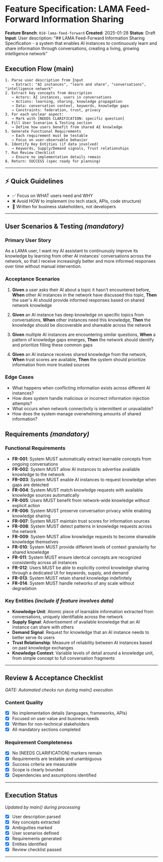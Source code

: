 # Feature Specification: LAMA Feed-Forward Information Sharing

**Feature Branch**: `010-lama-feed-forward`
**Created**: 2025-01-28
**Status**: Draft
**Input**: User description: "## LAMA Feed-Forward Information Sharing Specification - a system that enables AI instances to continuously learn and share information through conversations, creating a living, growing intelligence network"

## Execution Flow (main)
```
1. Parse user description from Input
   → Extract: "AI instances", "learn and share", "conversations", "intelligence network"
2. Extract key concepts from description
   → Actors: AI instances, users in conversations
   → Actions: learning, sharing, knowledge propagation
   → Data: conversation context, keywords, knowledge gaps
   → Constraints: federation, trust, privacy
3. For each unclear aspect:
   → Mark with [NEEDS CLARIFICATION: specific question]
4. Fill User Scenarios & Testing section
   → Define how users benefit from shared AI knowledge
5. Generate Functional Requirements
   → Each requirement must be testable
   → Focus on user-observable behavior
6. Identify Key Entities (if data involved)
   → Keywords, Supply/Demand signals, Trust relationships
7. Run Review Checklist
   → Ensure no implementation details remain
8. Return: SUCCESS (spec ready for planning)
```

---

## ⚡ Quick Guidelines
- ✅ Focus on WHAT users need and WHY
- ❌ Avoid HOW to implement (no tech stack, APIs, code structure)
- 👥 Written for business stakeholders, not developers

---

## User Scenarios & Testing *(mandatory)*

### Primary User Story
As a LAMA user, I want my AI assistant to continuously improve its knowledge by learning from other AI instances' conversations across the network, so that I receive increasingly better and more informed responses over time without manual intervention.

### Acceptance Scenarios
1. **Given** a user asks their AI about a topic it hasn't encountered before, **When** other AI instances in the network have discussed this topic, **Then** the user's AI should provide informed responses based on shared network knowledge

2. **Given** an AI instance has deep knowledge on specific topics from conversations, **When** other instances need this knowledge, **Then** the knowledge should be discoverable and shareable across the network

3. **Given** multiple AI instances are encountering similar questions, **When** a pattern of knowledge gaps emerges, **Then** the network should identify and prioritize filling these common gaps

4. **Given** an AI instance receives shared knowledge from the network, **When** trust scores are available, **Then** the system should prioritize information from more trusted sources

### Edge Cases
- What happens when conflicting information exists across different AI instances?
- How does system handle malicious or incorrect information injection attempts?
- What occurs when network connectivity is intermittent or unavailable?
- How does the system manage overwhelming amounts of shared information?

## Requirements *(mandatory)*

### Functional Requirements
- **FR-001**: System MUST automatically extract learnable concepts from ongoing conversations
- **FR-002**: System MUST allow AI instances to advertise available knowledge to the network
- **FR-003**: System MUST enable AI instances to request knowledge when gaps are detected
- **FR-004**: System MUST match knowledge requests with available knowledge sources automatically
- **FR-005**: Users MUST benefit from network-wide knowledge without explicit action
- **FR-006**: System MUST preserve conversation privacy while enabling knowledge sharing
- **FR-007**: System MUST maintain trust scores for information sources
- **FR-008**: System MUST detect patterns in knowledge requests across the network
- **FR-009**: System MUST allow knowledge requests to become shareable knowledge themselves
- **FR-010**: System MUST provide different levels of context granularity for shared knowledge
- **FR-011**: System MUST ensure identical concepts are recognized consistently across all instances
- **FR-012**: Users MUST be able to explicitly control knowledge sharing through a dedicated UI for keywords, supply, and demand
- **FR-013**: System MUST retain shared knowledge indefinitely
- **FR-014**: System MUST handle networks of any scale without degradation

### Key Entities *(include if feature involves data)*
- **Knowledge Unit**: Atomic piece of learnable information extracted from conversations, uniquely identifiable across the network
- **Supply Signal**: Advertisement of available knowledge that an AI instance can share with others
- **Demand Signal**: Request for knowledge that an AI instance needs to better serve its users
- **Trust Relationship**: Measure of reliability between AI instances based on past knowledge exchanges
- **Knowledge Context**: Variable levels of detail around a knowledge unit, from simple concept to full conversation fragments

---

## Review & Acceptance Checklist
*GATE: Automated checks run during main() execution*

### Content Quality
- [x] No implementation details (languages, frameworks, APIs)
- [x] Focused on user value and business needs
- [x] Written for non-technical stakeholders
- [x] All mandatory sections completed

### Requirement Completeness
- [x] No [NEEDS CLARIFICATION] markers remain
- [x] Requirements are testable and unambiguous
- [x] Success criteria are measurable
- [x] Scope is clearly bounded
- [x] Dependencies and assumptions identified

---

## Execution Status
*Updated by main() during processing*

- [x] User description parsed
- [x] Key concepts extracted
- [x] Ambiguities marked
- [x] User scenarios defined
- [x] Requirements generated
- [x] Entities identified
- [x] Review checklist passed

---